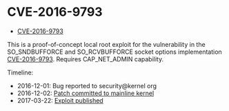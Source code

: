 CVE-2016-9793
=============

- [CVE-2016-9793](http://www.cve.mitre.org/cgi-bin/cvename.cgi?name=CVE-2016-9793)  

This is a proof-of-concept local root exploit for the vulnerability in the SO\_SNDBUFFORCE and SO\_RCVBUFFORCE socket options implementation [CVE-2016-9793](http://www.cve.mitre.org/cgi-bin/cvename.cgi?name=CVE-2016-9793).
Requires CAP\_NET\_ADMIN capability.

Timeline:
* 2016-12-01: Bug reported to security@kernel org
* 2016-12-02: [Patch committed to mainline kernel](https://git.kernel.org/pub/scm/linux/kernel/git/torvalds/linux.git/commit/?id=b98b0bc8c431e3ceb4b26b0dfc8db509518fb290)
* 2017-03-22: [Exploit published](https://github.com/xairy/kernel-exploits/tree/master/CVE-2016-9793)
